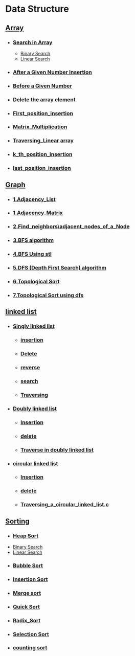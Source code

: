 # Data Structure  

## [Array](https://github.com/rakibul0026/Data-Structure/tree/main/Array)  
- ### [Search in Array](https://github.com/rakibul0026/Data-Structure/tree/main/Array/Search%20in%20array)  
  - [Binary Search](https://github.com/rakibul0026/Data-Structure/blob/main/Array/Search%20in%20array/Binary%20search.cpp)  
  - [Linear Search](https://github.com/rakibul0026/Data-Structure/blob/main/Array/Search%20in%20array/Linear_search.cpp)  
- ### [After a Given Number Insertion](https://github.com/rakibul0026/Data-Structure/blob/main/Array/After_a_given_number_insertion.cpp)  
- ### [Before a Given Number](https://github.com/rakibul0026/Data-Structure/blob/main/Array/Before__a_given_number.cpp)
- ### [Delete the array element](https://github.com/rakibul0026/Data-Structure/blob/main/Array/Delete%20the%20array%20element.cpp)
- ### [First_position_insertion](https://github.com/rakibul0026/Data-Structure/blob/main/Array/First_position_insertion.cpp)
- ### [Matrix_Multiplication](https://github.com/rakibul0026/Data-Structure/blob/main/Array/Matrix_Multiplication.c)
- ### [Traversing_Linear array](https://github.com/rakibul0026/Data-Structure/blob/main/Array/Traversing_Linear%20array.cpp)
- ### [k_th_position_insertion](https://github.com/rakibul0026/Data-Structure/blob/main/Array/k_th_position_insertion.cpp)
- ### [last_position_insertion](https://github.com/rakibul0026/Data-Structure/blob/main/Array/last_position_insertion.cpp)
  
## [Graph](https://github.com/rakibul0026/Data-Structure/tree/main/Graph)  
- ### [1.Adjacency_List](https://github.com/rakibul0026/Data-Structure/blob/main/Graph/1.Adjacency_List.c)  
- ### [1.Adjacency_Matrix](https://github.com/rakibul0026/Data-Structure/blob/main/Graph/1.Adjacency_Matrix.cpp)
-  ### [2.Find_neighbors\adjacent_nodes_of_a_Node](https://github.com/rakibul0026/Data-Structure/blob/main/Graph/2.Find_neighbors%5Cadjacent_nodes_of_a_Node.c)
-  ### [3.BFS algorithm](https://github.com/rakibul0026/Data-Structure/blob/main/Graph/3.BFS%20algorithm.cpp)
- ### [4.BFS Using stl](https://github.com/rakibul0026/Data-Structure/blob/main/Graph/4.BFS%20Using%20stl.cpp)  
- ### [5.DFS (Depth First Search) algorithm](https://github.com/rakibul0026/Data-Structure/blob/main/Graph/5.DFS%20(Depth%20First%20Search)%20algorithm.cpp)  
- ### [6.Topological Sort](https://github.com/rakibul0026/Data-Structure/blob/main/Graph/6.Topological%20Sort.cpp)
 - ### [7.Topological Sort using dfs](https://github.com/rakibul0026/Data-Structure/blob/main/Graph/7.Topological%20Sort%20using%20dfs.c)  

## [linked list]()  
- ### [Singly linked list]()
  - ### [insertion]()
   - ### [Delete]()
   - ### [reverse]()
   - ### [search]()
   - ### [Traversing]()
 - ### [Doubly linked list]()
   - ### [Insertion]()
   - ### [delete]()
   - ### [Traverse in doubly linked list]()
 - ### [circular linked list]()
   - ### [Insertion]()
   - ### [delete]()
   - ### [Traversing_a_circular_linked_list.c]()
## [Sorting](#)


  - ### [Heap Sort]()  
  - [Binary Search]()  
  - [Linear Search]()  
   - ### [Bubble Sort](#)
   - ### [Insertion Sort]()
   - ### [Merge sort]()
   - ### [Quick Sort]()
   - ### [Radix_Sort]()
   - ### [Selection Sort]()
   - ### [counting sort]()



